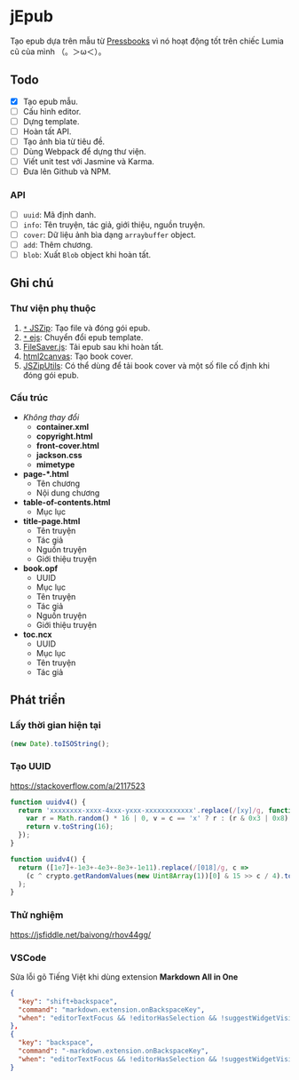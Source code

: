 # jEpub

Tạo epub dựa trên mẫu từ [Pressbooks](pressbooks.com) vì nó hoạt động tốt trên chiếc Lumia cũ của mình （。＞ω＜）。

## Todo

- [x] Tạo epub mẫu.
- [ ] Cấu hình editor.
- [ ] Dựng template.
- [ ] Hoàn tất API.
- [ ] Tạo ảnh bìa từ tiêu đề.
- [ ] Dùng Webpack để dựng thư viện.
- [ ] Viết unit test với Jasmine và Karma.
- [ ] Đưa lên Github và NPM.

### API

- [ ] `uuid`: Mã định danh.
- [ ] `info`: Tên truyện, tác giả, giới thiệu, nguồn truyện.
- [ ] `cover`: Dữ liệu ảnh bìa dạng `arraybuffer` object.
- [ ] `add`: Thêm chương.
- [ ] `blob`: Xuất `Blob` object khi hoàn tất.

## Ghi chú

### Thư viện phụ thuộc

1. [`*` JSZip](https://github.com/Stuk/jszip): Tạo file và đóng gói epub.
2. [`*` ejs](https://github.com/mde/ejs): Chuyển đổi epub template.
3. [FileSaver.js](https://github.com/eligrey/FileSaver.js/): Tải epub sau khi hoàn tất.
4. [html2canvas](https://github.com/niklasvh/html2canvas/): Tạo book cover.
5. [JSZipUtils](https://github.com/Stuk/jszip-utils): Có thể dùng để tải book cover và một số file cố định khi đóng gói epub.

### Cấu trúc

- *Không thay đổi*
  - **container.xml**
  - **copyright.html**
  - **front-cover.html**
  - **jackson.css**
  - **mimetype**
- **page-*.html**
  - Tên chương
  - Nội dung chương
- **table-of-contents.html**
  - Mục lục
- **title-page.html**
  - Tên truyện
  - Tác giả
  - Nguồn truyện
  - Giới thiệu truyện
- **book.opf**
  - UUID
  - Mục lục
  - Tên truyện
  - Tác giả
  - Nguồn truyện
  - Giới thiệu truyện
- **toc.ncx**
  - UUID
  - Mục lục
  - Tên truyện
  - Tác giả

## Phát triển

### Lấy thời gian hiện tại

```js
(new Date).toISOString();
```

### Tạo UUID

https://stackoverflow.com/a/2117523

```js
function uuidv4() {
  return 'xxxxxxxx-xxxx-4xxx-yxxx-xxxxxxxxxxxx'.replace(/[xy]/g, function(c) {
    var r = Math.random() * 16 | 0, v = c == 'x' ? r : (r & 0x3 | 0x8);
    return v.toString(16);
  });
}
```

```js
function uuidv4() {
  return ([1e7]+-1e3+-4e3+-8e3+-1e11).replace(/[018]/g, c =>
    (c ^ crypto.getRandomValues(new Uint8Array(1))[0] & 15 >> c / 4).toString(16)
  );
}
```

### Thử nghiệm

https://jsfiddle.net/baivong/rhov44gg/

### VSCode

Sửa lỗi gõ Tiếng Việt khi dùng extension **Markdown All in One**

```json
{
  "key": "shift+backspace",
  "command": "markdown.extension.onBackspaceKey",
  "when": "editorTextFocus && !editorHasSelection && !suggestWidgetVisible && editorLangId == 'markdown'"
},
{
  "key": "backspace",
  "command": "-markdown.extension.onBackspaceKey",
  "when": "editorTextFocus && !editorHasSelection && !suggestWidgetVisible && editorLangId == 'markdown'"
}
```
